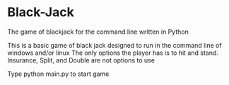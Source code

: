 # Black-Jack
The game of blackjack for the command line written in Python

This is a basic game of black jack designed to run in the command line of windows and/or linux
The only options the player has is to hit and stand. Insurance, Split, and Double are not options to use

Type python main.py to start game
